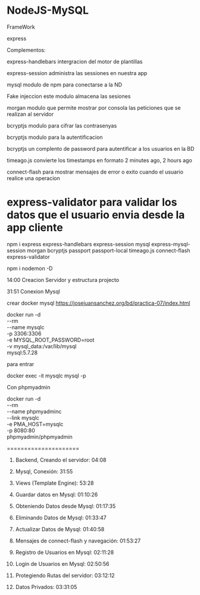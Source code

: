 # NodeJS-MySQL

FrameWork

express

Complementos:

express-handlebars intergracion del motor de plantillas

express-session administra las sessiones en nuestra app

mysql modulo de npm para conectarse a la ND

Fake injeccion este modulo almacena las sesiones

morgan modulo que permite mostrar por consola las peticiones que se realizan al servidor

bcryptjs modulo para cifrar las contrasenyas

bcryptjs modulo para la autentificacion

bcryptjs un complento de password para autentificar a los usuarios en la BD

timeago.js convierte los timestamps en formato 2 minutes ago, 2 hours ago

connect-flash para mostrar mensajes de error o exito cuando el usuario realice una operacion

# express-validator para validar los datos que el usuario envia desde la app cliente

npm i express express-handlebars express-session mysql express-mysql-session morgan bcryptjs passport passport-local timeago.js connect-flash express-validator

npm i nodemon -D

14:00 Creacion Servidor y estructura projecto

31:51 Conexion Mysql

crear docker mysql
https://josejuansanchez.org/bd/practica-07/index.html

docker run -d \
--rm \
--name mysqlc \
-p 3306:3306 \
-e MYSQL_ROOT_PASSWORD=root \
-v mysql_data:/var/lib/mysql \
mysql:5.7.28

para entrar

docker exec -it mysqlc mysql -p

Con phpmyadmin

docker run -d \
--rm \
--name phpmyadminc \
--link mysqlc \
-e PMA_HOST=mysqlc \
-p 8080:80 \
phpmyadmin/phpmyadmin

=====================

1. Backend, Creando el servidor: 04:08
2. Mysql, Conexión: 31:55
3. Views (Template Engine): 53:28
4. Guardar datos en Mysql: 01:10:26
5. Obteniendo Datos desde Mysql: 01:17:35
6. Eliminando Datos de Mysql: 01:33:47
7. Actualizar Datos de Mysql: 01:40:58
8. Mensajes de connect-flash y navegación: 01:53:27

9. Registro de Usuarios en Mysql: 02:11:28
10. Login de Usuarios en Mysql: 02:50:56
11. Protegiendo Rutas del servidor: 03:12:12
12. Datos Privados: 03:31:05
